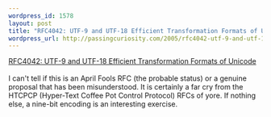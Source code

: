 ```yaml
--- 
wordpress_id: 1578
layout: post
title: "RFC4042: UTF-9 and UTF-18 Efficient Transformation Formats of Unicode"
wordpress_url: http://passingcuriosity.com/2005/rfc4042-utf-9-and-utf-18-efficient-transformation-formats-of-unicode/
---
```

<a href="ftp://ftp.rfc-editor.org/in-notes/rfc4042.txt">RFC4042:  UTF-9 and UTF-18 Efficient Transformation Formats of Unicode</a><br /><br />I can't tell if this is an April Fools RFC (the probable status) or a genuine proposal that has been misunderstood. It is certainly a far cry from the HTCPCP (Hyper-Text Coffee Pot Control Protocol) RFCs of yore. If nothing else, a nine-bit encoding is an interesting exercise.
